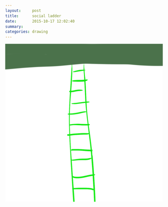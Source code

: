 ```yaml
---
layout:     post
title:      social ladder
date:       2015-10-17 12:02:40
summary:    
categories: drawing
---
```

![social ladder](/images/diary/social-ladder.png "but why?")
